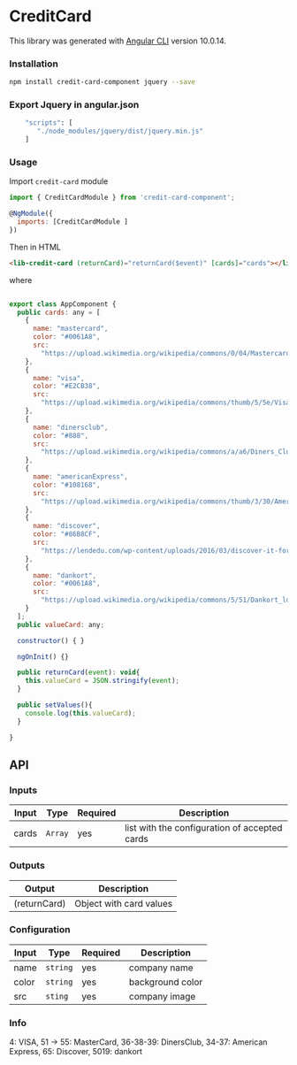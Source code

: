 # CreditCard

This library was generated with [Angular CLI](https://github.com/angular/angular-cli) version 10.0.14.

### Installation

```bash
npm install credit-card-component jquery --save
```

### Export Jquery in angular.json
```bash
    "scripts": [
       "./node_modules/jquery/dist/jquery.min.js"
    ]
```


### Usage

Import `credit-card` module

```js
import { CreditCardModule } from 'credit-card-component';

@NgModule({
  imports: [CreditCardModule ]
})
```

Then in HTML

```html
<lib-credit-card (returnCard)="returnCard($event)" [cards]="cards"></lib-credit-card>
```

where

```js

export class AppComponent {
  public cards: any = [
    {
      name: "mastercard",
      color: "#0061A8",
      src:
        "https://upload.wikimedia.org/wikipedia/commons/0/04/Mastercard-logo.png"
    },
    {
      name: "visa",
      color: "#E2CB38",
      src:
        "https://upload.wikimedia.org/wikipedia/commons/thumb/5/5e/Visa_Inc._logo.svg/2000px-Visa_Inc._logo.svg.png"
    },
    {
      name: "dinersclub",
      color: "#888",
      src:
        "https://upload.wikimedia.org/wikipedia/commons/a/a6/Diners_Club_Logo3.svg"
    },
    {
      name: "americanExpress",
      color: "#108168",
      src:
        "https://upload.wikimedia.org/wikipedia/commons/thumb/3/30/American_Express_logo.svg/600px-American_Express_logo.svg.png"
    },
    {
      name: "discover",
      color: "#86B8CF",
      src:
        "https://lendedu.com/wp-content/uploads/2016/03/discover-it-for-students-credit-card.jpg"
    },
    {
      name: "dankort",
      color: "#0061A8",
      src:
        "https://upload.wikimedia.org/wikipedia/commons/5/51/Dankort_logo.png"
    }
  ];
  public valueCard: any;

  constructor() { }

  ngOnInit() {}

  public returnCard(event): void{
    this.valueCard = JSON.stringify(event);
  }

  public setValues(){
    console.log(this.valueCard);
  }

}

```
## API
### Inputs
| Input  | Type | Required | Description |
| ------------- | ------------- | ------------- | ------------- |
| cards | `Array` | yes | list with the configuration of accepted cards |


### Outputs

| Output  | Description |
| ------------- | ------------- |
| (returnCard)  | Object with card values |


### Configuration

| Input  | Type | Required | Description |
| ------------- | ------------- | ------------- | ------------- |
| name  | `string` | yes | company name |
| color  | `string` | yes | background color |
| src  | `sting` | yes | company image |


### Info

4: VISA, 51 -> 55: MasterCard, 36-38-39: DinersClub, 34-37: American Express, 65: Discover, 5019: dankort
     

